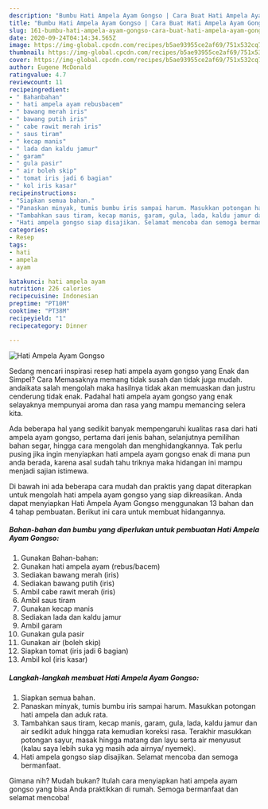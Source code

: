 ```yaml
---
description: "Bumbu Hati Ampela Ayam Gongso | Cara Buat Hati Ampela Ayam Gongso Yang Enak Dan Mudah"
title: "Bumbu Hati Ampela Ayam Gongso | Cara Buat Hati Ampela Ayam Gongso Yang Enak Dan Mudah"
slug: 161-bumbu-hati-ampela-ayam-gongso-cara-buat-hati-ampela-ayam-gongso-yang-enak-dan-mudah
date: 2020-09-24T04:14:34.565Z
image: https://img-global.cpcdn.com/recipes/b5ae93955ce2af69/751x532cq70/hati-ampela-ayam-gongso-foto-resep-utama.jpg
thumbnail: https://img-global.cpcdn.com/recipes/b5ae93955ce2af69/751x532cq70/hati-ampela-ayam-gongso-foto-resep-utama.jpg
cover: https://img-global.cpcdn.com/recipes/b5ae93955ce2af69/751x532cq70/hati-ampela-ayam-gongso-foto-resep-utama.jpg
author: Eugene McDonald
ratingvalue: 4.7
reviewcount: 11
recipeingredient:
- " Bahanbahan"
- " hati ampela ayam rebusbacem"
- " bawang merah iris"
- " bawang putih iris"
- " cabe rawit merah iris"
- " saus tiram"
- " kecap manis"
- " lada dan kaldu jamur"
- " garam"
- " gula pasir"
- " air boleh skip"
- " tomat iris jadi 6 bagian"
- " kol iris kasar"
recipeinstructions:
- "Siapkan semua bahan."
- "Panaskan minyak, tumis bumbu iris sampai harum. Masukkan potongan hati ampela dan aduk rata."
- "Tambahkan saus tiram, kecap manis, garam, gula, lada, kaldu jamur dan air sedikit aduk hingga rata kemudian koreksi rasa. Terakhir masukkan potongan sayur, masak hingga matang dan layu serta air menyusut (kalau saya lebih suka yg masih ada airnya/ nyemek)."
- "Hati ampela gongso siap disajikan. Selamat mencoba dan semoga bermanfaat."
categories:
- Resep
tags:
- hati
- ampela
- ayam

katakunci: hati ampela ayam 
nutrition: 226 calories
recipecuisine: Indonesian
preptime: "PT10M"
cooktime: "PT38M"
recipeyield: "1"
recipecategory: Dinner

---
```



![Hati Ampela Ayam Gongso](https://img-global.cpcdn.com/recipes/b5ae93955ce2af69/751x532cq70/hati-ampela-ayam-gongso-foto-resep-utama.jpg)

Sedang mencari inspirasi resep hati ampela ayam gongso yang Enak dan Simpel? Cara Memasaknya memang tidak susah dan tidak juga mudah. andaikata salah mengolah maka hasilnya tidak akan memuaskan dan justru cenderung tidak enak. Padahal hati ampela ayam gongso yang enak selayaknya mempunyai aroma dan rasa yang mampu memancing selera kita.

Ada beberapa hal yang sedikit banyak mempengaruhi kualitas rasa dari hati ampela ayam gongso, pertama dari jenis bahan, selanjutnya pemilihan bahan segar, hingga cara mengolah dan menghidangkannya. Tak perlu pusing jika ingin menyiapkan hati ampela ayam gongso enak di mana pun anda berada, karena asal sudah tahu triknya maka hidangan ini mampu menjadi sajian istimewa.




Di bawah ini ada beberapa cara mudah dan praktis yang dapat diterapkan untuk mengolah hati ampela ayam gongso yang siap dikreasikan. Anda dapat menyiapkan Hati Ampela Ayam Gongso menggunakan 13 bahan dan 4 tahap pembuatan. Berikut ini cara untuk membuat hidangannya.

<!--inarticleads1-->

##### Bahan-bahan dan bumbu yang diperlukan untuk pembuatan Hati Ampela Ayam Gongso:

1. Gunakan  Bahan-bahan:
1. Gunakan  hati ampela ayam (rebus/bacem)
1. Sediakan  bawang merah (iris)
1. Sediakan  bawang putih (iris)
1. Ambil  cabe rawit merah (iris)
1. Ambil  saus tiram
1. Gunakan  kecap manis
1. Sediakan  lada dan kaldu jamur
1. Ambil  garam
1. Gunakan  gula pasir
1. Gunakan  air (boleh skip)
1. Siapkan  tomat (iris jadi 6 bagian)
1. Ambil  kol (iris kasar)




<!--inarticleads2-->

##### Langkah-langkah membuat Hati Ampela Ayam Gongso:

1. Siapkan semua bahan.
1. Panaskan minyak, tumis bumbu iris sampai harum. Masukkan potongan hati ampela dan aduk rata.
1. Tambahkan saus tiram, kecap manis, garam, gula, lada, kaldu jamur dan air sedikit aduk hingga rata kemudian koreksi rasa. Terakhir masukkan potongan sayur, masak hingga matang dan layu serta air menyusut (kalau saya lebih suka yg masih ada airnya/ nyemek).
1. Hati ampela gongso siap disajikan. Selamat mencoba dan semoga bermanfaat.




Gimana nih? Mudah bukan? Itulah cara menyiapkan hati ampela ayam gongso yang bisa Anda praktikkan di rumah. Semoga bermanfaat dan selamat mencoba!
